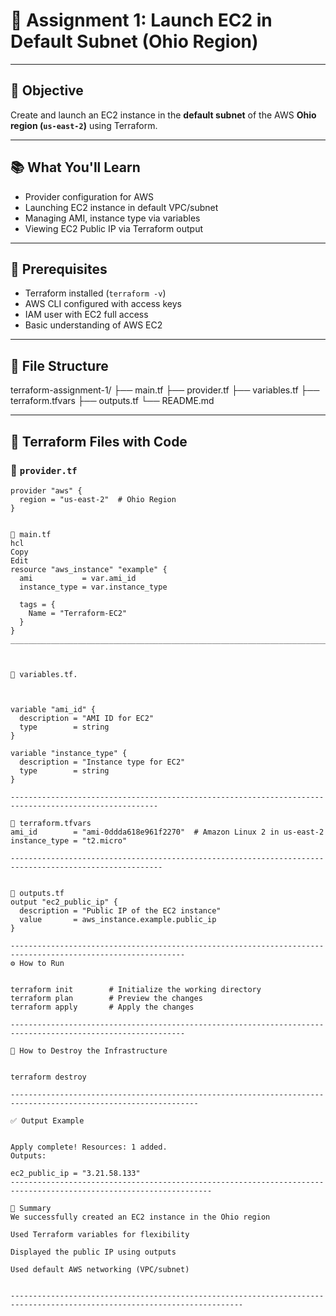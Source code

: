 # 📘 Assignment 1: Launch EC2 in Default Subnet (Ohio Region)

---

## 📌 Objective

Create and launch an EC2 instance in the **default subnet** of the AWS **Ohio region (`us-east-2`)** using Terraform.

---

## 📚 What You'll Learn

- Provider configuration for AWS
- Launching EC2 instance in default VPC/subnet
- Managing AMI, instance type via variables
- Viewing EC2 Public IP via Terraform output

---

## 🧠 Prerequisites

- Terraform installed (`terraform -v`)
- AWS CLI configured with access keys
- IAM user with EC2 full access
- Basic understanding of AWS EC2

---

## 📁 File Structure

terraform-assignment-1/
├── main.tf
├── provider.tf
├── variables.tf
├── terraform.tfvars
├── outputs.tf
└── README.md



---

## 📂 Terraform Files with Code

### 🧾 `provider.tf`

```hcl
provider "aws" {
  region = "us-east-2"  # Ohio Region
}


🧾 main.tf
hcl
Copy
Edit
resource "aws_instance" "example" {
  ami           = var.ami_id
  instance_type = var.instance_type

  tags = {
    Name = "Terraform-EC2"
  }
}
_____________________________________________________________________________________________________________



🧾 variables.tf.



variable "ami_id" {
  description = "AMI ID for EC2"
  type        = string
}

variable "instance_type" {
  description = "Instance type for EC2"
  type        = string
}

-------------------------------------------------------------------------------------------------------

🧾 terraform.tfvars
ami_id        = "ami-0ddda618e961f2270"  # Amazon Linux 2 in us-east-2
instance_type = "t2.micro"

--------------------------------------------------------------------------------------------------------


🧾 outputs.tf
output "ec2_public_ip" {
  description = "Public IP of the EC2 instance"
  value       = aws_instance.example.public_ip
}

-------------------------------------------------------------------------------------------------------------
⚙️ How to Run


terraform init        # Initialize the working directory
terraform plan        # Preview the changes
terraform apply       # Apply the changes

-------------------------------------------------------------------------------------------------------------

🧼 How to Destroy the Infrastructure


terraform destroy

----------------------------------------------------------------------------------------------------------------

✅ Output Example


Apply complete! Resources: 1 added.
Outputs:

ec2_public_ip = "3.21.58.133"
-------------------------------------------------------------------------------------------------------------------

🧠 Summary
We successfully created an EC2 instance in the Ohio region

Used Terraform variables for flexibility

Displayed the public IP using outputs

Used default AWS networking (VPC/subnet)


--------------------------------------------------------------------------------------------------------------------------





